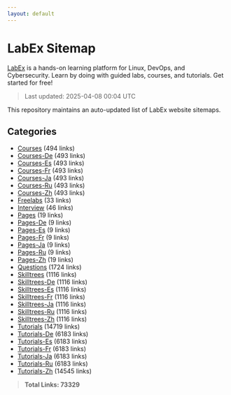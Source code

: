 ```yaml
---
layout: default
---
```


# LabEx Sitemap

[LabEx](https://labex.io) is a hands-on learning platform for Linux, DevOps, and Cybersecurity. Learn by doing with guided labs, courses, and tutorials. Get started for free!

> Last updated: 2025-04-08 00:04 UTC

This repository maintains an auto-updated list of LabEx website sitemaps.

## Categories

- [Courses](categories/courses.md) (494 links)
- [Courses-De](categories/courses-de.md) (493 links)
- [Courses-Es](categories/courses-es.md) (493 links)
- [Courses-Fr](categories/courses-fr.md) (493 links)
- [Courses-Ja](categories/courses-ja.md) (493 links)
- [Courses-Ru](categories/courses-ru.md) (493 links)
- [Courses-Zh](categories/courses-zh.md) (493 links)
- [Freelabs](categories/freelabs.md) (33 links)
- [Interview](categories/interview.md) (46 links)
- [Pages](categories/pages.md) (19 links)
- [Pages-De](categories/pages-de.md) (9 links)
- [Pages-Es](categories/pages-es.md) (9 links)
- [Pages-Fr](categories/pages-fr.md) (9 links)
- [Pages-Ja](categories/pages-ja.md) (9 links)
- [Pages-Ru](categories/pages-ru.md) (9 links)
- [Pages-Zh](categories/pages-zh.md) (19 links)
- [Questions](categories/questions.md) (1724 links)
- [Skilltrees](categories/skilltrees.md) (1116 links)
- [Skilltrees-De](categories/skilltrees-de.md) (1116 links)
- [Skilltrees-Es](categories/skilltrees-es.md) (1116 links)
- [Skilltrees-Fr](categories/skilltrees-fr.md) (1116 links)
- [Skilltrees-Ja](categories/skilltrees-ja.md) (1116 links)
- [Skilltrees-Ru](categories/skilltrees-ru.md) (1116 links)
- [Skilltrees-Zh](categories/skilltrees-zh.md) (1116 links)
- [Tutorials](categories/tutorials.md) (14719 links)
- [Tutorials-De](categories/tutorials-de.md) (6183 links)
- [Tutorials-Es](categories/tutorials-es.md) (6183 links)
- [Tutorials-Fr](categories/tutorials-fr.md) (6183 links)
- [Tutorials-Ja](categories/tutorials-ja.md) (6183 links)
- [Tutorials-Ru](categories/tutorials-ru.md) (6183 links)
- [Tutorials-Zh](categories/tutorials-zh.md) (14545 links)

> **Total Links: 73329**
